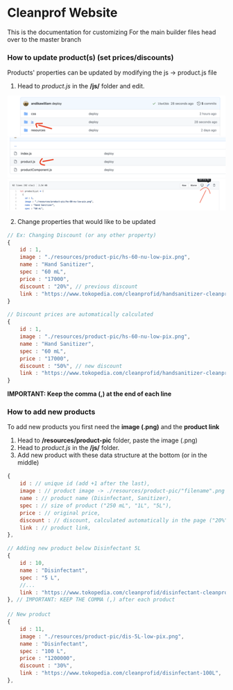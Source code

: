 
# Cleanprof Website

This is the documentation for customizing
For the main builder files head over to the master branch

### How to update product(s) (set prices/discounts)
Products' properties can be updated by modifying the js -> product.js file

1. Head to *product.js* in the **/js/** folder and edit.

![head to js folder](https://github.com/cleanprof/cleanprof/blob/gh-pages/github/edit-product-1.png)
![open product.js](https://github.com/cleanprof/cleanprof/blob/gh-pages/github/edit-product-2.png)
![edit](https://github.com/cleanprof/cleanprof/blob/gh-pages/github/edit-product-3.png)

2. Change properties that would like to be updated
```javascript
// Ex: Changing Discount (or any other property)
{
    id : 1,
    image : "./resources/product-pic/hs-60-nu-low-pix.png",
    name : "Hand Sanitizer",
    spec : "60 mL",
    price : "17000",
    discount : "20%", // previous discount
    link : "https://www.tokopedia.com/cleanprofid/handsanitizer-cleanprof-60ml",
}
```
```javascript
// Discount prices are automatically calculated
{
    id : 1,
    image : "./resources/product-pic/hs-60-nu-low-pix.png",
    name : "Hand Sanitizer",
    spec : "60 mL",
    price : "17000", 
    discount : "50%", // new discount
    link : "https://www.tokopedia.com/cleanprofid/handsanitizer-cleanprof-60ml",
}
```
**IMPORTANT: Keep the comma (,) at the end of each line**

### How to add new products
To add new products you first need the **image (.png)** and the **product link** 

1. Head to **/resources/product-pic** folder, paste the image (.png)
2. Head to *product.js* in the **/js/** folder.
3. Add new product with these data structure at the bottom (or in the middle)
```javascript
{
    id : // unique id (add +1 after the last),
    image : // product image -> ./resources/product-pic/"filename".png
    name : // product name (Disinfectant, Sanitizer),
    spec : // size of product ("250 mL", "1L", "5L"),
    price : // original price,
    discount : // discount, calculated automatically in the page ("20%", "50%")
    link : // product link,
},
```

```javascript
// Adding new product below Disinfectant 5L
{
    id : 10,
    name : "Disinfectant",
    spec : "5 L",
    //...
    link : "https://www.tokopedia.com/cleanprofid/disinfectant-cleanprof-5l",
}, // IMPORTANT: KEEP THE COMMA (,) after each product

// New product
{
    id : 11,
    image : "./resources/product-pic/dis-5L-low-pix.png",
    name : "Disinfectant",
    spec : "100 L",
    price : "1200000",
    discount : "30%",
    link : "https://www.tokopedia.com/cleanprofid/disinfectant-100L",
},


```




